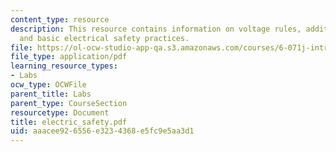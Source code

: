 ```yaml
---
content_type: resource
description: This resource contains information on voltage rules, additional cautions,
  and basic electrical safety practices.
file: https://ol-ocw-studio-app-qa.s3.amazonaws.com/courses/6-071j-introduction-to-electronics-signals-and-measurement-spring-2006/aaacee926556e3234368e5fc9e5aa3d1_electric_safety.pdf
file_type: application/pdf
learning_resource_types:
- Labs
ocw_type: OCWFile
parent_title: Labs
parent_type: CourseSection
resourcetype: Document
title: electric_safety.pdf
uid: aaacee92-6556-e323-4368-e5fc9e5aa3d1
---
```

